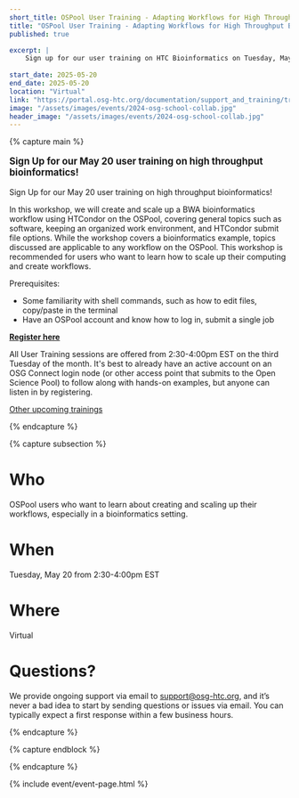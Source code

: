 ```yaml
---
short_title: OSPool User Training - Adapting Workflows for High Throughput Bioinformatics
title: "OSPool User Training - Adapting Workflows for High Throughput Bioinformatics"
published: true

excerpt: |
    Sign up for our user training on HTC Bioinformatics on Tuesday, May 20!
    
start_date: 2025-05-20
end_date: 2025-05-20
location: "Virtual"
link: "https://portal.osg-htc.org/documentation/support_and_training/training/osgusertraining/"
image: "/assets/images/events/2024-osg-school-collab.jpg"
header_image: "/assets/images/events/2024-osg-school-collab.jpg"
---
```


{% capture main %}

<p style="font-size: larger; font-weight: bold;">Sign Up for our May 20 user training on high throughput bioinformatics!</p>

Sign Up for our May 20 user training on high throughput bioinformatics!

In this workshop, we will create and scale up a BWA bioinformatics workflow using HTCondor on the OSPool, covering general topics such as software, keeping an organized work environment, and HTCondor submit file options. While the workshop covers a bioinformatics example, topics discussed are applicable to any workflow on the OSPool. This workshop is recommended for users who want to learn how to scale up their computing and create workflows.

Prerequisites: 
* Some familiarity with shell commands, such as how to edit files, copy/paste in the terminal
* Have an OSPool account and know how to log in, submit a single job


**[Register here](https://osgfacilitation.setmore.com/#classes)**

All User Training sessions are offered from 2:30-4:00pm EST on the third Tuesday of the month. It's best to already have an active account on an OSG Connect login node (or other access point that submits to the Open Science Pool) to follow along with hands-on examples, but anyone can listen in by registering.

[Other upcoming trainings](https://portal.osg-htc.org/documentation/support_and_training/training/osgusertraining/)

{% endcapture %}


{% capture subsection %}
# Who

OSPool users who want to learn about creating and scaling up their workflows, especially in a bioinformatics setting.

# When

Tuesday, May 20 from 2:30-4:00pm EST

# Where

Virtual

# Questions?

We provide ongoing support via email to <support@osg-htc.org>, and it’s never a bad idea to start by sending questions or issues via email. You can typically expect a first response within a few business hours.

{% endcapture %}

{% capture endblock %}


{% endcapture %}

{% include event/event-page.html %}

